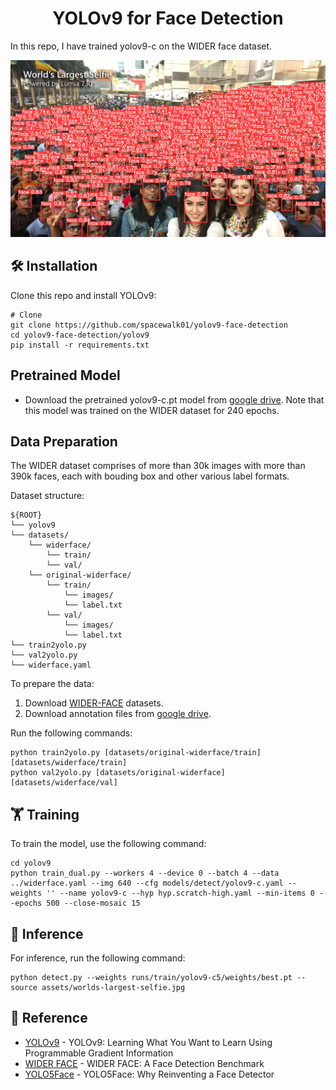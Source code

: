 <h1 align="center"><span>YOLOv9 for Face Detection</span></h1>

In this repo, I have trained yolov9-c on the WIDER face dataset. 


<p align="center" margin: 0 auto;>
  <img src="assets/result.jpg" />
</p>

## 🛠️ Installation
Clone this repo and install YOLOv9:
```
# Clone
git clone https://github.com/spacewalk01/yolov9-face-detection
cd yolov9-face-detection/yolov9
pip install -r requirements.txt
```

## Pretrained Model
- Download the pretrained yolov9-c.pt model from [google drive](https://drive.google.com/file/d/15K4e08lcZiiQrXmdsnm2BhcoNS3MOMmx/view?usp=sharing). Note that this model was trained on the WIDER dataset for 240 epochs.

## Data Preparation

The WIDER dataset comprises of more than 30k images with more than 390k faces, each with bouding box and other various label formats.

Dataset structure:
```
${ROOT}
└── yolov9
└── datasets/    
    └── widerface/
        └── train/
        └── val/
    └── original-widerface/
        └── train/
            └── images/
            └── label.txt
        └── val/
            └── images/
            └── label.txt
└── train2yolo.py
└── val2yolo.py
└── widerface.yaml
```

To prepare the data:

1. Download [WIDER-FACE](http://shuoyang1213.me/WIDERFACE) datasets.
2. Download annotation files from [google drive](https://drive.google.com/file/d/1tU_IjyOwGQfGNUvZGwWWM4SwxKp2PUQ8/view?usp=sharing).

Run the following commands:

```shell
python train2yolo.py [datasets/original-widerface/train] [datasets/widerface/train]
python val2yolo.py [datasets/original-widerface] [datasets/widerface/val]
```

## 🏋️ Training

To train the model, use the following command:

``` shell
cd yolov9
python train_dual.py --workers 4 --device 0 --batch 4 --data ../widerface.yaml --img 640 --cfg models/detect/yolov9-c.yaml --weights '' --name yolov9-c --hyp hyp.scratch-high.yaml --min-items 0 --epochs 500 --close-mosaic 15
```

## 🤸 Inference

For inference, run the following command:

``` shell
python detect.py --weights runs/train/yolov9-c5/weights/best.pt --source assets/worlds-largest-selfie.jpg
```

## 🔗 Reference
* [YOLOv9](https://github.com/WongKinYiu/yolov9) - YOLOv9: Learning What You Want to Learn Using Programmable Gradient Information
* [WIDER FACE](http://shuoyang1213.me/WIDERFACE) - WIDER FACE: A Face Detection Benchmark
* [YOLO5Face](https://github.com/deepcam-cn/yolov5-face) - YOLO5Face: Why Reinventing a Face Detector
